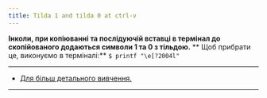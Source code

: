 ```yaml
---
title: Tilda 1 and tilda 0 at ctrl-v
---
```


**Інколи, при копіюванні та послідуючій вставці в термінал до скопійованого додаються символи 1 та 0 з тільдою.**
** Щоб прибрати це, виконуємо в терміналі:**
`$ printf "\e[?2004l"`

-----

* <a href="http://bit.ly/2BpM5uc" target="_blank" rel="noopener">Для більш детального вивчення.</a>

-----